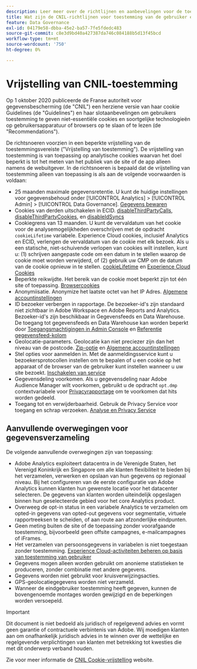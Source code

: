```yaml
---
description: Leer meer over de richtlijnen en aanbevelingen voor de toestemming van gebruikers om niet-essentiële cookies op apparaten of browsers op te slaan of te lezen.
title: Wat zijn de CNIL-richtlijnen voor toestemming van de gebruiker en cookies
feature: Data Governance
exl-id: 04179e58-dbba-45e2-ba57-7fe5fdedc483
source-git-commit: c8e3d9bd40a427387da746c084188b5d13f45bcd
workflow-type: tm+mt
source-wordcount: '750'
ht-degree: 0%

---
```


# Vrijstelling van CNIL-toestemming

Op 1 oktober 2020 publiceerde de Franse autoriteit voor gegevensbescherming (de &quot;CNIL&quot;) een herziene versie van haar cookie Guidelines (de &quot;Guidelines&quot;) en haar slotaanbevelingen om gebruikers toestemming te geven niet-essentiële cookies en soortgelijke technologieën op gebruikersapparatuur of browsers op te slaan of te lezen (de &quot;Recommendations&quot;).

De richtsnoeren voorzien in een beperkte vrijstelling van de toestemmingsvereiste (&quot;Vrijstelling van toestemming&quot;). De vrijstelling van toestemming is van toepassing op analytische cookies waarvan het doel beperkt is tot het meten van het publiek van de site of de app alleen namens de webuitgever. In de richtsnoeren is bepaald dat de vrijstelling van toestemming alleen van toepassing is als aan de volgende voorwaarden is voldaan:

* 25 maanden maximale gegevensretentie.  U kunt de huidige instellingen voor gegevensbehoud onder [!UICONTROL Analytics] > [!UICONTROL Admin] > [!UICONTROL Data Governance].  [Gegevens bewaren](https://experienceleague.adobe.com/docs/analytics/technotes/data-retention.html)
* Cookies van derden uitschakelen in ECID. [disableThirdPartyCalls](https://experienceleague.adobe.com/docs/id-service/using/id-service-api/configurations/disablethirdpartycalls.html#id-service-api), [disableThirdPartyCookies](https://experienceleague.adobe.com/docs/id-service/using/id-service-api/configurations/disable-cookies.html#id-service-api), en [disableIdSyncs](https://experienceleague.adobe.com/docs/id-service/using/id-service-api/configurations/disableidsync.html#id-service-api)
* Cookiegrens van 13 maanden.  U kunt de vervaldatum van het cookie voor de analysemogelijkheden overschrijven met de opdracht `cookieLifetime` variabele. Experience Cloud cookies, inclusief Analytics en ECID, verlengen de vervaldatum van de cookie met elk bezoek.  Als u een statische, niet-schuivende verlopen van cookies wilt instellen, kunt u: (1) schrijven aangepaste code om een datum in te stellen waarop de cookie moet worden verwijderd, of (2) gebruik uw CMP om de datum van de cookie opnieuw in te stellen.   [cookieLifetime](https://experienceleague.adobe.com/docs/analytics/implementation/vars/config-vars/cookielifetime.html) en [Experience Cloud Cookies](https://experienceleague.adobe.com/docs/core-services/interface/ec-cookies/cookies-privacy.html#ec-cookies)
* Beperkte reikwijdte. Het bereik van de cookie moet beperkt zijn tot één site of toepassing. [Browsercookies](https://experienceleague.adobe.com/docs/analytics/technotes/cookies/cookies.html#third-party-cookie-limitations)
* Anonymiisatie. Anonymize het laatste octet van het IP Adres. [Algemene accountinstellingen](/help/admin/admin/c-manage-report-suites/c-edit-report-suites/general/general-acct-settings-admin.md)
* ID bezoeker verbergen in rapportage.  De bezoeker-id&#39;s zijn standaard niet zichtbaar in Adobe Workspace en Adobe Reports and Analytics.  Bezoeker-id&#39;s zijn beschikbaar in Gegevensfeeds en Data Warehouse.  De toegang tot gegevensfeeds en Data Warehouse kan worden beperkt door [Toegangsmachtigingen in Admin Console](https://experienceleague.adobe.com/docs/core-services/interface/administration/admin-getting-started.html) en [Referentie gegevensfeed-kolom](https://experienceleague.adobe.com/docs/analytics/export/analytics-data-feed/data-feed-contents/datafeeds-reference.html#columns%2C-descriptions%2C-and-data-types)
* Geolocatie-parameters. Geolocatie kan niet preciezer zijn dan het niveau van de postcode. [Zip-optie](https://experienceleague.adobe.com/docs/analytics/implementation/vars/page-vars/zip.html?lang=en) en [Algemene accountinstellingen](https://experienceleague.adobe.com/docs/analytics/admin/admin-tools/general-acct-settings-admin.html)
* Stel opties voor aanmelden in.  Met de aanmeldingsservice kunt u bezoekersprotocollen instellen om te bepalen of u een cookie op het apparaat of de browser van de gebruiker kunt instellen wanneer u uw site bezoekt. [Inschakelen van service](https://experienceleague.adobe.com/docs/id-service/using/implementation/opt-in-service/optin-overview.html)
* Gegevensdeling voorkomen.  Als u gegevensdeling naar Adobe Audience Manager wilt voorkomen, gebruikt u de opdracht `opt.dmp` contextvariabele voor [Privacyrapportage](/help/admin/admin/c-manage-report-suites/c-edit-report-suites/privacy-reporting.md) om te voorkomen dat hits worden gedeeld.
* Toegang tot en verwijderbaarheid. Gebruik de Privacy Service voor toegang en schrap verzoeken. [Analyse en Privacy Service](https://experienceleague.adobe.com/docs/analytics/admin/data-governance/an-gdpr-overview.html)

## Aanvullende overwegingen voor gegevensverzameling

De volgende aanvullende overwegingen zijn van toepassing:

* Adobe Analytics exploiteert datacentra in de Verenigde Staten, het Verenigd Koninkrijk en Singapore om alle klanten flexibiliteit te bieden bij het verzamelen, verwerken en opslaan van hun gegevens op regionaal niveau. Bij het configureren van de eerste configuratie van Adobe Analytics kunnen klanten hun gewenste locatie voor het datacenter selecteren. De gegevens van klanten worden uiteindelijk opgeslagen binnen hun geselecteerde gebied voor het core Analytics product.
* Overweeg de opt-in status in een variabele Analytics te verzamelen om opted-in gegevens van opted-out gegevens voor segmentatie, virtuele rapportreeksen te scheiden, of aan route aan afzonderlijke eindpunten.
* Geen meting buiten de site of de toepassing zonder voorafgaande toestemming, bijvoorbeeld geen offsite campagnes, e-mailcampagnes of iFrames.
* Het verzamelen van persoonsgegevens in variabelen is niet toegestaan zonder toestemming. [Experience Cloud-activiteiten beheren op basis van toestemming van gebruiker](https://experienceleague.adobe.com/docs/id-service/using/implementation/opt-in-service/use-opt-in-to-control-experience-cloud-activities-based-on-user-consent.html#implementing-opt-in-on-the-page)
* Gegevens mogen alleen worden gebruikt om anonieme statistieken te produceren, zonder combinatie met andere gegevens.
* Gegevens worden niet gebruikt voor kruisverwijzingsacties.
* GPS-geolocatiegegevens worden niet verzameld.
* Wanneer de eindgebruiker toestemming heeft gegeven, kunnen de bovengenoemde montages worden gewijzigd en de beperkingen worden versoepeld.

>[!IMPORTANT]
>
>Dit document is niet bedoeld als juridisch of regelgevend advies en vormt geen garantie of contractuele verbintenis van Adobe. Wij moedigen klanten aan om onafhankelijk juridisch advies in te winnen over de wettelijke en regelgevende verplichtingen van klanten met betrekking tot kwesties die met dit onderwerp verband houden.


Zie voor meer informatie de [CNIL Cookie-vrijstelling](https://www.cnil.fr/en/sheet-ndeg16-use-analytics-your-websites-and-applications) website.

